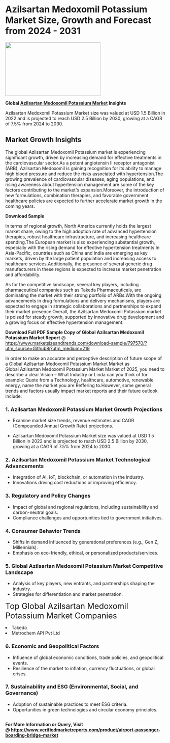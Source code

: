 <H1>Azilsartan Medoxomil Potassium Market Size, Growth and Forecast from 2024 - 2031</H1><img class="aligncenter size-medium wp-image-584254" src="https://thirdeyenews.in/wp-content/uploads/2024/09/Global-Market-Research-300x168.jpeg" alt="" width="300" height="168" /><p><strong>Global&nbsp;<a href="https://www.marketsizeandtrends.com/download-sample/797570/?utm_source=Github8j?utm_medium=219">Azilsartan Medoxomil Potassium Market</a> Insights</strong></p><p>Azilsartan Medoxomil Potassium Market size was valued at USD 1.5 Billion in 2022 and is projected to reach USD 2.5 Billion by 2030, growing at a CAGR of 7.5% from 2024 to 2030.</p><p><h2>Market Growth Insights</h2> <p>The global Azilsartan Medoxomil Potassium market is experiencing significant growth, driven by increasing demand for effective treatments in the cardiovascular sector.As a potent angiotensin II receptor antagonist (ARB), Azilsartan Medoxomil is gaining recognition for its ability to manage high blood pressure and reduce the risks associated with hypertension.The growing prevalence of cardiovascular diseases, aging populations, and rising awareness about hypertension management are some of the key factors contributing to the market's expansion.Moreover, the introduction of new formulations, combination therapies, and favorable government healthcare policies are expected to further accelerate market growth in the coming years.</p> <p><strong>Download Sample</strong></p> <p>In terms of regional growth, North America currently holds the largest market share, owing to the high adoption rate of advanced hypertension therapies, robust healthcare infrastructure, and increasing healthcare spending.The European market is also experiencing substantial growth, especially with the rising demand for effective hypertension treatments.In Asia-Pacific, countries such as China and India are emerging as key markets, driven by the large patient population and increasing access to healthcare services.Additionally, the presence of several generic drug manufacturers in these regions is expected to increase market penetration and affordability.</p> <p>As for the competitive landscape, several key players, including pharmaceutical companies such as Takeda Pharmaceuticals, are dominating the market with their strong portfolio of ARBs.With the ongoing advancements in drug formulations and delivery mechanisms, players are expected to engage in strategic collaborations and partnerships to expand their market presence.Overall, the Azilsartan Medoxomil Potassium market is poised for steady growth, supported by innovative drug development and a growing focus on effective hypertension management.</p> <p><span class=""><strong>Download Full PDF Sample Copy of Global Azilsartan Medoxomil Potassium Market Report</strong> @ <a href="https://www.marketsizeandtrends.com/download-sample/797570/?utm_source=Github8j?utm_medium=219" target="_blank">https://www.marketsizeandtrends.com/download-sample/797570/?utm_source=Github8j?utm_medium=219</a></span></p><p>In order to make an accurate and perceptive description of future scope of a Global&nbsp;Azilsartan Medoxomil Potassium Market Market as Global&nbsp;Azilsartan Medoxomil Potassium Market Market of 2025, you need to describe a clear Vision &ndash; What Industry or Linda can you think of for example: Quote from a Technology, healthcare, automotive, renewable energy, name the market you are Reffering to.However, some general trends and factors usually impact market reports and their future outlook include:</p><h3>1.&nbsp;<strong>Azilsartan Medoxomil Potassium Market Growth Projections</strong></h3><ul><li>Examine market size trends, revenue estimates and CAGR (Compounded Annual Growth Rate) projections.</li><li><p>Azilsartan Medoxomil Potassium Market size was valued at USD 1.5 Billion in 2022 and is projected to reach USD 2.5 Billion by 2030, growing at a CAGR of 7.5% from 2024 to 2030.</p></li></ul><h3>2.&nbsp;<strong>Azilsartan Medoxomil Potassium Market Technological Advancements</strong></h3><ul><li>Integration of AI, IoT, blockchain, or automation in the industry.</li><li>Innovations driving cost reductions or improving efficiency.</li></ul><h3>3.&nbsp;<strong>Regulatory and Policy Changes</strong></h3><ul><li>Impact of global and regional regulations, including sustainability and carbon-neutral goals.</li><li>Compliance challenges and opportunities tied to government initiatives.</li></ul><h3>4.&nbsp;<strong>Consumer Behavior Trends</strong></h3><ul><li>Shifts in demand influenced by generational preferences (e.g., Gen Z, Millennials).</li><li>Emphasis on eco-friendly, ethical, or personalized products/services.</li></ul><h3>5.&nbsp;<strong>Global Azilsartan Medoxomil Potassium Market Competitive Landscape</strong></h3><ul><li>Analysis of key players, new entrants, and partnerships shaping the industry.</li><li>Strategies for differentiation and market penetration.</li></ul><p data-pm-slice="1 1 []"><span style="color: inherit; font-family: inherit; font-size: 25px;">Top Global Azilsartan Medoxomil Potassium Market Companies</span></p><div class="" data-test-id=""><p><li>Takeda</li><li> Metrochem API Pvt Ltd</li></p></div><h3>6.&nbsp;<strong>Economic and Geopolitical Factors</strong></h3><ul><li>Influence of global economic conditions, trade policies, and geopolitical events.</li><li>Resilience of the market to inflation, currency fluctuations, or global crises.</li></ul><h3>7.&nbsp;<strong>Sustainability and ESG (Environmental, Social, and Governance)</strong></h3><ul><li>Adoption of sustainable practices to meet ESG criteria.</li><li>Opportunities in green technologies and circular economy principles.</li></ul><h2><strong style="font-size: 14px;">For More Information or Query, Visit @&nbsp;</strong><a style="background-color: #ffffff; font-size: 14px;" href="https://www.marketsizeandtrends.com/report/azilsartan-medoxomil-potassium-market/" target="_blank">https://www.verifiedmarketreports.com/product/airport-passenger-boarding-bridge-market</a></h2>